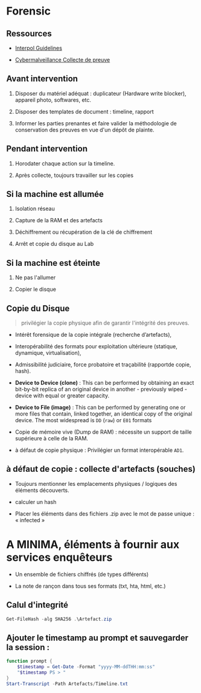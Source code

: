 # Forensic

## Ressources

* [Interpol Guidelines](https://www.interpol.int/content/download/16243/file/Guidelines_to_Digital_Forensics_First_Responders_V7.pdf)

* [Cybermalveillance Collecte de preuve](https://www.cybermalveillance.gouv.fr/tous-nos-contenus/document-prestataire/guide-collecte-preuve)

## Avant intervention

1. Disposer du matériel adéquat : duplicateur (Hardware write blocker), appareil photo, softwares, etc.

2. Disposer des templates de document : timeline, rapport

3. Informer les parties prenantes et faire valider la méthodologie de conservation des preuves en vue d'un dépôt de plainte.

## Pendant intervention

1. Horodater chaque action sur la timeline.

2. Après collecte, toujours travailler sur les copies

## Si la machine est allumée

1. Isolation réseau

2. Capture de la RAM et des artefacts

3. Déchiffrement ou récupération de la clé de chiffrement

4. Arrêt et copie du disque au Lab

## Si la machine est éteinte

1. Ne pas l'allumer

2. Copier le disque

## Copie du Disque

> privilégier la copie physique afin de garantir l'intégrité des preuves.

* Intérêt forensique de la copie intégrale (recherche d’artefacts),

* Interopérabilité des formats pour exploitation ultérieure (statique, dynamique, virtualisation),

* Admissibilité judiciaire, force probatoire et traçabilité (rapportde copie, hash).

* **Device to Device (clone)** : This can be performed by obtaining an exact bit-by-bit replica of an original device in another - previously wiped - device with equal or greater capacity.

* **Device to File (image)** : This can be performed by generating one or more files that contain, linked together, an identical copy of the original device. The most widespread is `DD` (`raw`) or `E01` formats

* Copie de mémoire vive (Dump de RAM) : nécessite un support de taille supérieure à celle de la RAM.

* à défaut de copie physique : Privilégier un format interopérable `AD1`.

## à défaut de copie : collecte d'artefacts (souches)

* Toujours mentionner les emplacements physiques / logiques des éléments découverts.

* calculer un hash

* Placer les éléments dans des fichiers .zip avec le mot de passe unique : « infected »

# A MINIMA, éléments à fournir aux services enquêteurs

*  Un ensemble de fichiers chiffrés (de types différents)

* La note de rançon dans tous ses formats (txt, hta, html, etc.)


## Calul d'integrité

```powershell
Get-FileHash -alg SHA256 .\Artefact.zip
```

## Ajouter le timestamp au prompt et sauvegarder la session : 

```powershell
function prompt {
    $timestamp = Get-Date -Format "yyyy-MM-ddTHH:mm:ss"
    "$timestamp PS > "
}
Start-Transcript -Path Artefacts/Timeline.txt
```
